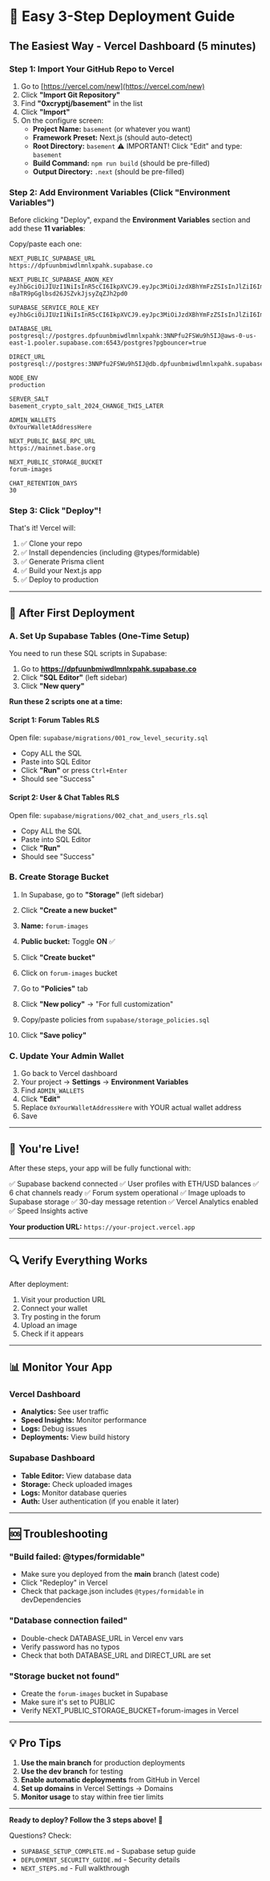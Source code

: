 # 🚀 Easy 3-Step Deployment Guide

## The Easiest Way - Vercel Dashboard (5 minutes)

### Step 1: Import Your GitHub Repo to Vercel

1. Go to [https://vercel.com/new](https://vercel.com/new)
2. Click **"Import Git Repository"**
3. Find **"0xcryptj/basement"** in the list
4. Click **"Import"**
5. On the configure screen:
   - **Project Name:** `basement` (or whatever you want)
   - **Framework Preset:** Next.js (should auto-detect)
   - **Root Directory:** `basement` ⚠️ IMPORTANT! Click "Edit" and type: `basement`
   - **Build Command:** `npm run build` (should be pre-filled)
   - **Output Directory:** `.next` (should be pre-filled)

### Step 2: Add Environment Variables (Click "Environment Variables")

Before clicking "Deploy", expand the **Environment Variables** section and add these **11 variables**:

Copy/paste each one:

```
NEXT_PUBLIC_SUPABASE_URL
https://dpfuunbmiwdlmnlxpahk.supabase.co

NEXT_PUBLIC_SUPABASE_ANON_KEY
eyJhbGciOiJIUzI1NiIsInR5cCI6IkpXVCJ9.eyJpc3MiOiJzdXBhYmFzZSIsInJlZiI6ImRwZnV1bmJtaXdkbG1ubHhwYWhrIiwicm9sZSI6ImFub24iLCJpYXQiOjE3NjAxNzk0OTQsImV4cCI6MjA3NTc1NTQ5NH0.eqfGpQ9BW-nBaTR9pGglbsd26JSZvkJjsyZqZJh2pd0

SUPABASE_SERVICE_ROLE_KEY
eyJhbGciOiJIUzI1NiIsInR5cCI6IkpXVCJ9.eyJpc3MiOiJzdXBhYmFzZSIsInJlZiI6ImRwZnV1bmJtaXdkbG1ubHhwYWhrIiwicm9sZSI6InNlcnZpY2Vfcm9sZSIsImlhdCI6MTc2MDE3OTQ5NCwiZXhwIjoyMDc1NzU1NDk0fQ.p5BsoZm9edQo7yI60iiT0giJLimOp2zv97Cnsi1wbdA

DATABASE_URL
postgresql://postgres.dpfuunbmiwdlmnlxpahk:3NNPfu2FSWu9h5IJ@aws-0-us-east-1.pooler.supabase.com:6543/postgres?pgbouncer=true

DIRECT_URL
postgresql://postgres:3NNPfu2FSWu9h5IJ@db.dpfuunbmiwdlmnlxpahk.supabase.co:5432/postgres

NODE_ENV
production

SERVER_SALT
basement_crypto_salt_2024_CHANGE_THIS_LATER

ADMIN_WALLETS
0xYourWalletAddressHere

NEXT_PUBLIC_BASE_RPC_URL
https://mainnet.base.org

NEXT_PUBLIC_STORAGE_BUCKET
forum-images

CHAT_RETENTION_DAYS
30
```

### Step 3: Click "Deploy"!

That's it! Vercel will:
1. ✅ Clone your repo
2. ✅ Install dependencies (including @types/formidable)
3. ✅ Generate Prisma client
4. ✅ Build your Next.js app
5. ✅ Deploy to production

---

## 🔧 After First Deployment

### A. Set Up Supabase Tables (One-Time Setup)

You need to run these SQL scripts in Supabase:

1. Go to **https://dpfuunbmiwdlmnlxpahk.supabase.co**
2. Click **"SQL Editor"** (left sidebar)
3. Click **"New query"**

**Run these 2 scripts one at a time:**

#### Script 1: Forum Tables RLS
Open file: `supabase/migrations/001_row_level_security.sql`
- Copy ALL the SQL
- Paste into SQL Editor
- Click **"Run"** or press `Ctrl+Enter`
- Should see "Success"

#### Script 2: User & Chat Tables RLS  
Open file: `supabase/migrations/002_chat_and_users_rls.sql`
- Copy ALL the SQL
- Paste into SQL Editor  
- Click **"Run"**
- Should see "Success"

### B. Create Storage Bucket

1. In Supabase, go to **"Storage"** (left sidebar)
2. Click **"Create a new bucket"**
3. **Name:** `forum-images`
4. **Public bucket:** Toggle **ON** ✅
5. Click **"Create bucket"**

6. Click on `forum-images` bucket
7. Go to **"Policies"** tab
8. Click **"New policy"** → "For full customization"
9. Copy/paste policies from `supabase/storage_policies.sql`
10. Click **"Save policy"**

### C. Update Your Admin Wallet

1. Go back to Vercel dashboard
2. Your project → **Settings** → **Environment Variables**
3. Find `ADMIN_WALLETS`
4. Click **"Edit"**
5. Replace `0xYourWalletAddressHere` with YOUR actual wallet address
6. Save

---

## 🎉 You're Live!

After these steps, your app will be fully functional with:

✅ Supabase backend connected
✅ User profiles with ETH/USD balances
✅ 6 chat channels ready
✅ Forum system operational
✅ Image uploads to Supabase storage
✅ 30-day message retention
✅ Vercel Analytics enabled
✅ Speed Insights active

**Your production URL:** `https://your-project.vercel.app`

---

## 🔍 Verify Everything Works

After deployment:

1. Visit your production URL
2. Connect your wallet
3. Try posting in the forum
4. Upload an image
5. Check if it appears

---

## 📊 Monitor Your App

### Vercel Dashboard
- **Analytics:** See user traffic
- **Speed Insights:** Monitor performance
- **Logs:** Debug issues
- **Deployments:** View build history

### Supabase Dashboard
- **Table Editor:** View database data
- **Storage:** Check uploaded images
- **Logs:** Monitor database queries
- **Auth:** User authentication (if you enable it later)

---

## 🆘 Troubleshooting

### "Build failed: @types/formidable"
- Make sure you deployed from the **main** branch (latest code)
- Click "Redeploy" in Vercel
- Check that package.json includes `@types/formidable` in devDependencies

### "Database connection failed"
- Double-check DATABASE_URL in Vercel env vars
- Verify password has no typos
- Check that both DATABASE_URL and DIRECT_URL are set

### "Storage bucket not found"
- Create the `forum-images` bucket in Supabase
- Make sure it's set to PUBLIC
- Verify NEXT_PUBLIC_STORAGE_BUCKET=forum-images in Vercel

---

## 💡 Pro Tips

1. **Use the main branch** for production deployments
2. **Use the dev branch** for testing
3. **Enable automatic deployments** from GitHub in Vercel
4. **Set up domains** in Vercel Settings → Domains
5. **Monitor usage** to stay within free tier limits

---

**Ready to deploy? Follow the 3 steps above! 🚀**

Questions? Check:
- `SUPABASE_SETUP_COMPLETE.md` - Supabase setup guide
- `DEPLOYMENT_SECURITY_GUIDE.md` - Security details
- `NEXT_STEPS.md` - Full walkthrough

